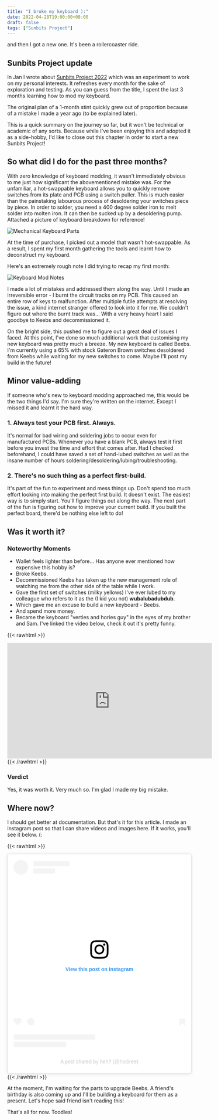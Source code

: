 ```yaml
---
title: "I broke my keyboard ):"
date: 2022-04-28T19:00:00+08:00
draft: false
tags: ["Sunbits Project"]
---
```


and then I got a new one. It's been a rollercoaster ride.

## Sunbits Project update

In Jan I wrote about [Sunbits Project 2022](/posts/sunbits-project-2022) which was an experiment to work on my personal interests. It refreshes every month for the sake of exploration and testing. As you can guess from the title, I spent the last 3 months learning how to mod my keyboard.

The original plan of a 1-month stint quickly grew out of proportion because of a mistake I made a year ago (to be explained later).

This is a quick summary on the journey so far, but it won't be technical or academic of any sorts. Because while I've been enjoying this and adopted it as a side-hobby, I'd like to close out this chapter in order to start a new Sunbits Project!


## So what did I do for the past three months?

With zero knowledge of keyboard modding, it wasn't immediately obvious to me just how significant the abovementioned mistake was. For the unfamiliar, a hot-swappable keyboard allows you to quickly remove switches from its plate and PCB using a switch puller. This is much easier than the painstaking labourous process of desoldering your switches piece by piece. In order to solder, you need a 400 degree solder iron to melt solder into molten iron. It can then be sucked up by a desoldering pump.  Attached a picture of keyboard breakdown for reference!

![Mechanical Keyboard Parts](/images/keyboard-mod-mechanical-keyboard-parts.png)

At the time of purchase, I picked out a model that wasn't hot-swappable. As a result, I spent my first month gathering the tools and learnt how to deconstruct my keyboard. 

Here's an extremely rough note I did trying to recap my first month:

![Keyboard Mod Notes](/images/keyboard-mod-notion-notes.png)

I made a lot of mistakes and addressed them along the way. Until I made an irreversible error - I burnt the circuit tracks on my PCB. This caused an entire row of keys to malfunction. After multiple futile attempts at resolving the issue, a kind internet stranger offered to look into it for me. We couldn't figure out where the burnt track was... With a very heavy heart I said goodbye to Keebs and decommissioned it.

On the bright side, this pushed me to figure out a great deal of issues I faced. At this point, I've done so much additional work that customising my new keyboard was pretty much a breeze. My new keyboard is called Beebs. I'm currently using a 65% with stock Gateron Brown switches desoldered from Keebs while waiting for my new switches to come. Maybe I'll post my build in the future!

## Minor value-adding

If someone who's new to keyboard modding approached me, this would be the two things I'd say. I'm sure they're written on the internet. Except I missed it and learnt it the hard way.

### 1. Always test your PCB first. Always.

It's normal for bad wiring and soldering jobs to occur even for manufactured PCBs. Whenever you have a blank PCB, always test it first before you invest the time and effort that comes after. Had I checked beforehand, I could have saved a set of hand-lubed switches as well as the insane number of hours soldering/desoldering/lubing/troubleshooting.

### 2. There's no such thing as a perfect first-build.

It's part of the fun to experiment and mess things up. Don't spend too much effort looking into making the perfect first build. It doesn't exist. The easiest way is to simply start. You'll figure things out along the way. The next part of the fun is figuring out how to improve your current build. If you built the perfect board, there'd be nothing else left to do!

## Was it worth it?

### Noteworthy Moments

- Wallet feels lighter than before... Has anyone ever mentioned how expensive this hobby is?
- Broke Keebs.
- Decommissioned  Keebs has taken up the new management role of watching me from the other side of the table while I work.
- Gave the first set of switches (milky yellows) I've ever lubed to my colleague who refers to it as the (I kid you not) **wubalubadubdub**.
- Which gave me an excuse to build a new keyboard - Beebs.
- And spend more money.
- Became the keyboard "verties and hories guy" in the eyes of my brother and Sam. I've linked the video below, check it out it's pretty funny.

{{< rawhtml >}}
<iframe width="560" height="315" src="https://www.youtube.com/embed/4ZK8Z8hulFg?controls=0" title="YouTube video player" frameborder="0" allow="accelerometer; autoplay; clipboard-write; encrypted-media; gyroscope; picture-in-picture" allowfullscreen></iframe>
{{< /rawhtml >}}

### Verdict

Yes, it was worth it. Very much so. I'm glad I made my big mistake.

## Where now?

I should get better at documentation. But that's it for this article. I made an instagram post so that I can share videos and images here. If it works, you'll see it below. (:

{{< rawhtml >}}
<blockquote class="instagram-media" data-instgrm-captioned data-instgrm-permalink="https://www.instagram.com/p/Cc5WmLtFtf7/?utm_source=ig_embed&amp;utm_campaign=loading" data-instgrm-version="14" style=" background:#FFF; border:0; border-radius:3px; box-shadow:0 0 1px 0 rgba(0,0,0,0.5),0 1px 10px 0 rgba(0,0,0,0.15); margin: 1px; max-width:540px; min-width:326px; padding:0; width:99.375%; width:-webkit-calc(100% - 2px); width:calc(100% - 2px);"><div style="padding:16px;"> <a href="https://www.instagram.com/p/Cc5WmLtFtf7/?utm_source=ig_embed&amp;utm_campaign=loading" style=" background:#FFFFFF; line-height:0; padding:0 0; text-align:center; text-decoration:none; width:100%;" target="_blank"> <div style=" display: flex; flex-direction: row; align-items: center;"> <div style="background-color: #F4F4F4; border-radius: 50%; flex-grow: 0; height: 40px; margin-right: 14px; width: 40px;"></div> <div style="display: flex; flex-direction: column; flex-grow: 1; justify-content: center;"> <div style=" background-color: #F4F4F4; border-radius: 4px; flex-grow: 0; height: 14px; margin-bottom: 6px; width: 100px;"></div> <div style=" background-color: #F4F4F4; border-radius: 4px; flex-grow: 0; height: 14px; width: 60px;"></div></div></div><div style="padding: 19% 0;"></div> <div style="display:block; height:50px; margin:0 auto 12px; width:50px;"><svg width="50px" height="50px" viewBox="0 0 60 60" version="1.1" xmlns="https://www.w3.org/2000/svg" xmlns:xlink="https://www.w3.org/1999/xlink"><g stroke="none" stroke-width="1" fill="none" fill-rule="evenodd"><g transform="translate(-511.000000, -20.000000)" fill="#000000"><g><path d="M556.869,30.41 C554.814,30.41 553.148,32.076 553.148,34.131 C553.148,36.186 554.814,37.852 556.869,37.852 C558.924,37.852 560.59,36.186 560.59,34.131 C560.59,32.076 558.924,30.41 556.869,30.41 M541,60.657 C535.114,60.657 530.342,55.887 530.342,50 C530.342,44.114 535.114,39.342 541,39.342 C546.887,39.342 551.658,44.114 551.658,50 C551.658,55.887 546.887,60.657 541,60.657 M541,33.886 C532.1,33.886 524.886,41.1 524.886,50 C524.886,58.899 532.1,66.113 541,66.113 C549.9,66.113 557.115,58.899 557.115,50 C557.115,41.1 549.9,33.886 541,33.886 M565.378,62.101 C565.244,65.022 564.756,66.606 564.346,67.663 C563.803,69.06 563.154,70.057 562.106,71.106 C561.058,72.155 560.06,72.803 558.662,73.347 C557.607,73.757 556.021,74.244 553.102,74.378 C549.944,74.521 548.997,74.552 541,74.552 C533.003,74.552 532.056,74.521 528.898,74.378 C525.979,74.244 524.393,73.757 523.338,73.347 C521.94,72.803 520.942,72.155 519.894,71.106 C518.846,70.057 518.197,69.06 517.654,67.663 C517.244,66.606 516.755,65.022 516.623,62.101 C516.479,58.943 516.448,57.996 516.448,50 C516.448,42.003 516.479,41.056 516.623,37.899 C516.755,34.978 517.244,33.391 517.654,32.338 C518.197,30.938 518.846,29.942 519.894,28.894 C520.942,27.846 521.94,27.196 523.338,26.654 C524.393,26.244 525.979,25.756 528.898,25.623 C532.057,25.479 533.004,25.448 541,25.448 C548.997,25.448 549.943,25.479 553.102,25.623 C556.021,25.756 557.607,26.244 558.662,26.654 C560.06,27.196 561.058,27.846 562.106,28.894 C563.154,29.942 563.803,30.938 564.346,32.338 C564.756,33.391 565.244,34.978 565.378,37.899 C565.522,41.056 565.552,42.003 565.552,50 C565.552,57.996 565.522,58.943 565.378,62.101 M570.82,37.631 C570.674,34.438 570.167,32.258 569.425,30.349 C568.659,28.377 567.633,26.702 565.965,25.035 C564.297,23.368 562.623,22.342 560.652,21.575 C558.743,20.834 556.562,20.326 553.369,20.18 C550.169,20.033 549.148,20 541,20 C532.853,20 531.831,20.033 528.631,20.18 C525.438,20.326 523.257,20.834 521.349,21.575 C519.376,22.342 517.703,23.368 516.035,25.035 C514.368,26.702 513.342,28.377 512.574,30.349 C511.834,32.258 511.326,34.438 511.181,37.631 C511.035,40.831 511,41.851 511,50 C511,58.147 511.035,59.17 511.181,62.369 C511.326,65.562 511.834,67.743 512.574,69.651 C513.342,71.625 514.368,73.296 516.035,74.965 C517.703,76.634 519.376,77.658 521.349,78.425 C523.257,79.167 525.438,79.673 528.631,79.82 C531.831,79.965 532.853,80.001 541,80.001 C549.148,80.001 550.169,79.965 553.369,79.82 C556.562,79.673 558.743,79.167 560.652,78.425 C562.623,77.658 564.297,76.634 565.965,74.965 C567.633,73.296 568.659,71.625 569.425,69.651 C570.167,67.743 570.674,65.562 570.82,62.369 C570.966,59.17 571,58.147 571,50 C571,41.851 570.966,40.831 570.82,37.631"></path></g></g></g></svg></div><div style="padding-top: 8px;"> <div style=" color:#3897f0; font-family:Arial,sans-serif; font-size:14px; font-style:normal; font-weight:550; line-height:18px;">View this post on Instagram</div></div><div style="padding: 12.5% 0;"></div> <div style="display: flex; flex-direction: row; margin-bottom: 14px; align-items: center;"><div> <div style="background-color: #F4F4F4; border-radius: 50%; height: 12.5px; width: 12.5px; transform: translateX(0px) translateY(7px);"></div> <div style="background-color: #F4F4F4; height: 12.5px; transform: rotate(-45deg) translateX(3px) translateY(1px); width: 12.5px; flex-grow: 0; margin-right: 14px; margin-left: 2px;"></div> <div style="background-color: #F4F4F4; border-radius: 50%; height: 12.5px; width: 12.5px; transform: translateX(9px) translateY(-18px);"></div></div><div style="margin-left: 8px;"> <div style=" background-color: #F4F4F4; border-radius: 50%; flex-grow: 0; height: 20px; width: 20px;"></div> <div style=" width: 0; height: 0; border-top: 2px solid transparent; border-left: 6px solid #f4f4f4; border-bottom: 2px solid transparent; transform: translateX(16px) translateY(-4px) rotate(30deg)"></div></div><div style="margin-left: auto;"> <div style=" width: 0px; border-top: 8px solid #F4F4F4; border-right: 8px solid transparent; transform: translateY(16px);"></div> <div style=" background-color: #F4F4F4; flex-grow: 0; height: 12px; width: 16px; transform: translateY(-4px);"></div> <div style=" width: 0; height: 0; border-top: 8px solid #F4F4F4; border-left: 8px solid transparent; transform: translateY(-4px) translateX(8px);"></div></div></div> <div style="display: flex; flex-direction: column; flex-grow: 1; justify-content: center; margin-bottom: 24px;"> <div style=" background-color: #F4F4F4; border-radius: 4px; flex-grow: 0; height: 14px; margin-bottom: 6px; width: 224px;"></div> <div style=" background-color: #F4F4F4; border-radius: 4px; flex-grow: 0; height: 14px; width: 144px;"></div></div></a><p style=" color:#c9c8cd; font-family:Arial,sans-serif; font-size:14px; line-height:17px; margin-bottom:0; margin-top:8px; overflow:hidden; padding:8px 0 7px; text-align:center; text-overflow:ellipsis; white-space:nowrap;"><a href="https://www.instagram.com/p/Cc5WmLtFtf7/?utm_source=ig_embed&amp;utm_campaign=loading" style=" color:#c9c8cd; font-family:Arial,sans-serif; font-size:14px; font-style:normal; font-weight:normal; line-height:17px; text-decoration:none;" target="_blank">A post shared by heh? (@hoibree)</a></p></div></blockquote> <script async src="//www.instagram.com/embed.js"></script>
{{< /rawhtml >}}

At the moment, I'm waiting for the parts to upgrade Beebs. A friend's birthday is also coming up and I'll be building a keyboard for them as a present. Let's hope said friend isn't reading this!

That's all for now. Toodles!
